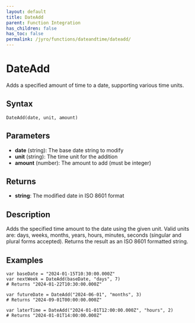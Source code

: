 ```yaml
---
layout: default
title: DateAdd
parent: Function Integration
has_children: false
has_toc: false
permalink: /jyro/functions/dateandtime/dateadd/
---
```


# DateAdd

Adds a specified amount of time to a date, supporting various time units.

## Syntax

```jyro
DateAdd(date, unit, amount)
```

## Parameters

- **date** (string): The base date string to modify
- **unit** (string): The time unit for the addition
- **amount** (number): The amount to add (must be integer)

## Returns

- **string**: The modified date in ISO 8601 format

## Description

Adds the specified time amount to the date using the given unit. Valid units are: days, weeks, months, years, hours, minutes, seconds (singular and plural forms accepted). Returns the result as an ISO 8601 formatted string.

## Examples

```jyro
var baseDate = "2024-01-15T10:30:00.000Z"
var nextWeek = DateAdd(baseDate, "days", 7)
# Returns "2024-01-22T10:30:00.000Z"
```

```jyro
var futureDate = DateAdd("2024-06-01", "months", 3)
# Returns "2024-09-01T00:00:00.000Z"
```

```jyro
var laterTime = DateAdd("2024-01-01T12:00:00.000Z", "hours", 2)
# Returns "2024-01-01T14:00:00.000Z"
```